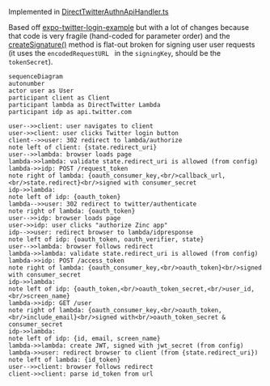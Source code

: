 Implemented in [DirectTwitterAuthnApiHandler.ts](/aws-infra/lambda/src/AuthnApi/DirectTwitterAuthnApiHandler.ts)

Based off [expo-twitter-login-example](https://github.com/expo/expo-twitter-login-example/blob/master/twitter-login-backend/index.js)
but with a lot of changes because that code is very fragile (hand-coded for 
parameter order) and the [createSignature()](https://github.com/expo/expo-twitter-login-example/blob/master/twitter-login-backend/index.js#L143) 
method is flat-out broken for signing user user requests (it uses the 
`encodedRequestURL ` in the `signingKey`, should be the `tokenSecret`).

```mermaid
sequenceDiagram
autonumber
actor user as User
participant client as Client
participant lambda as DirectTwitter Lambda
participant idp as api.twitter.com

user-->>client: user navigates to client
user->>client: user clicks Twitter login button
client-->>user: 302 redirect to lambda/authorize
note left of client: {state.redirect_uri}
user-->>lambda: browser loads page
lambda->>lambda: validate state.redirect_uri is allowed (from config)
lambda->>idp: POST /request_token
note right of lambda: {oauth_consumer_key,<br/>callback_url,<br/>state.redirect}<br/>signed with consumer_secret 
idp->>lambda: 
note left of idp: {oauth_token}
lambda-->>user: 302 redirect to twitter/authenticate
note right of lambda: {oauth_token}
user-->>idp: browser loads page
user->>idp: user clicks "authorize Zinc app" 
idp-->>user: redirect browser to lambda/idpresponse
note left of idp: {oauth_token, oauth_verifier, state}
user-->>lambda: browser follows redirect
lambda->>lambda: validate state.redirect_uri is allowed (from config)
lambda->>idp: POST /access_token
note right of lambda: {oauth_consumer_key,<br/>oauth_token}<br/>signed with consumer_secret
idp->>lambda: 
note left of idp: {oauth_token,<br/>oauth_token_secret,<br/>user_id,<br/>screen_name} 
lambda->>idp: GET /user
note right of lambda: {oauth_consumer_key,<br/>oauth_token,<br/>include_email}<br/>signed with<br/>oauth_token_secret & consumer_secret
idp->>lambda: 
note left of idp: {id, email, screen_name}
lambda->>lambda: create JWT, signed with jwt_secret (from config)
lambda->>user: redirect browser to client (from {state.redirect_uri}) 
note left of lambda: {id_token}
user-->>client: browser follows redirect
client->>client: parse id_token from url

```
